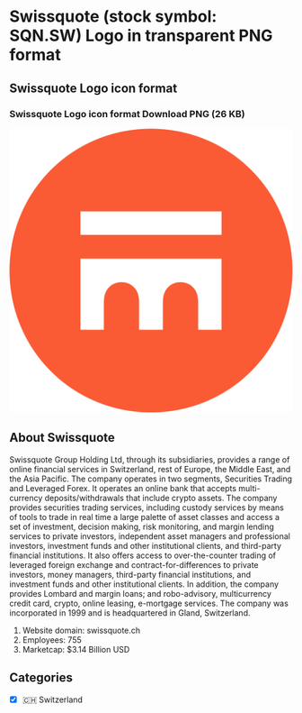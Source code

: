 # Swissquote (stock symbol: SQN.SW) Logo in transparent PNG format

## Swissquote Logo icon format

### Swissquote Logo icon format Download PNG (26 KB)

![Swissquote Logo icon format Download PNG (26 KB)](/img/orig/SQN.SW-201f6240.png)

## About Swissquote

Swissquote Group Holding Ltd, through its subsidiaries, provides a range of online financial services in Switzerland, rest of Europe, the Middle East, and the Asia Pacific. The company operates in two segments, Securities Trading and Leveraged Forex. It operates an online bank that accepts multi-currency deposits/withdrawals that include crypto assets. The company provides securities trading services, including custody services by means of tools to trade in real time a large palette of asset classes and access a set of investment, decision making, risk monitoring, and margin lending services to private investors, independent asset managers and professional investors, investment funds and other institutional clients, and third-party financial institutions. It also offers access to over-the-counter trading of leveraged foreign exchange and contract-for-differences to private investors, money managers, third-party financial institutions, and investment funds and other institutional clients. In addition, the company provides Lombard and margin loans; and robo-advisory, multicurrency credit card, crypto, online leasing, e-mortgage services. The company was incorporated in 1999 and is headquartered in Gland, Switzerland.

1. Website domain: swissquote.ch
2. Employees: 755
3. Marketcap: $3.14 Billion USD


## Categories
- [x] 🇨🇭 Switzerland
